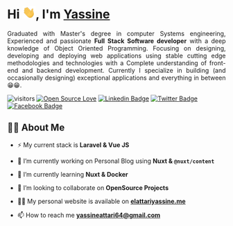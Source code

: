 <h1>
    Hi <img src="https://github.com/ELATTARIYassine/ELATTARIYassine/blob/master/Hi.gif" width="30px">, I'm <a href="https://www.elattariyassine.me/"><strong>Yassine</strong></a>
</h1>

<p style="text-align: justify;">
Graduated with Master's degree in computer Systems engineering, Experienced and passionate <strong>Full Stack Software developer</strong> with a deep knowledge of Object Oriented Programming. Focusing on designing, developing and deploying web applications using stable cutting edge methodologies and technologies with a Complete understanding of front-end and backend development.
Currently I specialize in building (and occasionally designing) exceptional applications and everything in between 😁😁.
</p>

![visitors](https://visitor-badge.laobi.icu/badge?page_id=ELATTARIYassine.ELATTARIYassine)
[![Open Source Love](https://badges.frapsoft.com/os/v1/open-source.svg?v=102)](https://github.com/ellerbrock/open-source-badge/)
[![Linkedin Badge](https://img.shields.io/badge/-LinkedIn-blue?style=flat-square&logo=Linkedin&logoColor=white&link)](https://www.linkedin.com/in/elattari-yassine/)
[![Twitter  Badge](https://img.shields.io/badge/Twitter-%231877F2.svg?&style=flat-square&logo=twitter&logoColor=white)](https://twitter.com/ELATTARIYassine)
[![Facebook  Badge](https://img.shields.io/badge/Email-%231877F2.svg?&style=flat-square&logo=gmail&logoColor=white)](mailto:yassineattari64@gmail.com)

## 🙋‍♂️ About Me

- ⚡ My current stack is **Laravel & Vue JS**

- 🔭 I’m currently working on Personal Blog using **Nuxt & `@nuxt/content`**

- 🌱 I’m currently learning **Nuxt & Docker**

- 👯 I’m looking to collaborate on **OpenSource Projects**

- 👨‍💻 My personal website is available on **[elattariyassine.me](https://www.elattariyassine.me/)**

- 📫 How to reach me **yassineattari64@gmail.com**
